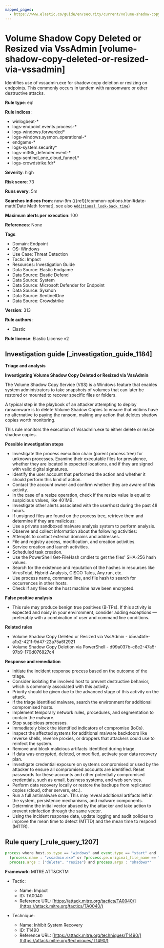 ```yaml
---
mapped_pages:
  - https://www.elastic.co/guide/en/security/current/volume-shadow-copy-deleted-or-resized-via-vssadmin.html
---
```


# Volume Shadow Copy Deleted or Resized via VssAdmin [volume-shadow-copy-deleted-or-resized-via-vssadmin]

Identifies use of vssadmin.exe for shadow copy deletion or resizing on endpoints. This commonly occurs in tandem with ransomware or other destructive attacks.

**Rule type**: eql

**Rule indices**:

* winlogbeat-*
* logs-endpoint.events.process-*
* logs-windows.forwarded*
* logs-windows.sysmon_operational-*
* endgame-*
* logs-system.security*
* logs-m365_defender.event-*
* logs-sentinel_one_cloud_funnel.*
* logs-crowdstrike.fdr*

**Severity**: high

**Risk score**: 73

**Runs every**: 5m

**Searches indices from**: now-9m ({{ref}}/common-options.html#date-math[Date Math format], see also [`Additional look-back time`](docs-content://solutions/security/detect-and-alert/create-detection-rule.md#rule-schedule))

**Maximum alerts per execution**: 100

**References**: None

**Tags**:

* Domain: Endpoint
* OS: Windows
* Use Case: Threat Detection
* Tactic: Impact
* Resources: Investigation Guide
* Data Source: Elastic Endgame
* Data Source: Elastic Defend
* Data Source: System
* Data Source: Microsoft Defender for Endpoint
* Data Source: Sysmon
* Data Source: SentinelOne
* Data Source: Crowdstrike

**Version**: 313

**Rule authors**:

* Elastic

**Rule license**: Elastic License v2

## Investigation guide [_investigation_guide_1184]

**Triage and analysis**

**Investigating Volume Shadow Copy Deleted or Resized via VssAdmin**

The Volume Shadow Copy Service (VSS) is a Windows feature that enables system administrators to take snapshots of volumes that can later be restored or mounted to recover specific files or folders.

A typical step in the playbook of an attacker attempting to deploy ransomware is to delete Volume Shadow Copies to ensure that victims have no alternative to paying the ransom, making any action that deletes shadow copies worth monitoring.

This rule monitors the execution of Vssadmin.exe to either delete or resize shadow copies.

**Possible investigation steps**

* Investigate the process execution chain (parent process tree) for unknown processes. Examine their executable files for prevalence, whether they are located in expected locations, and if they are signed with valid digital signatures.
* Identify the user account that performed the action and whether it should perform this kind of action.
* Contact the account owner and confirm whether they are aware of this activity.
* In the case of a resize operation, check if the resize value is equal to suspicious values, like 401MB.
* Investigate other alerts associated with the user/host during the past 48 hours.
* If unsigned files are found on the process tree, retrieve them and determine if they are malicious:
* Use a private sandboxed malware analysis system to perform analysis.
* Observe and collect information about the following activities:
* Attempts to contact external domains and addresses.
* File and registry access, modification, and creation activities.
* Service creation and launch activities.
* Scheduled task creation.
* Use the PowerShell Get-FileHash cmdlet to get the files' SHA-256 hash values.
* Search for the existence and reputation of the hashes in resources like VirusTotal, Hybrid-Analysis, CISCO Talos, Any.run, etc.
* Use process name, command line, and file hash to search for occurrences in other hosts.
* Check if any files on the host machine have been encrypted.

**False positive analysis**

* This rule may produce benign true positives (B-TPs). If this activity is expected and noisy in your environment, consider adding exceptions — preferably with a combination of user and command line conditions.

**Related rules**

* Volume Shadow Copy Deleted or Resized via VssAdmin - b5ea4bfe-a1b2-421f-9d47-22a75a6f2921
* Volume Shadow Copy Deletion via PowerShell - d99a037b-c8e2-47a5-97b9-170d076827c4

**Response and remediation**

* Initiate the incident response process based on the outcome of the triage.
* Consider isolating the involved host to prevent destructive behavior, which is commonly associated with this activity.
* Priority should be given due to the advanced stage of this activity on the attack.
* If the triage identified malware, search the environment for additional compromised hosts.
* Implement temporary network rules, procedures, and segmentation to contain the malware.
* Stop suspicious processes.
* Immediately block the identified indicators of compromise (IoCs).
* Inspect the affected systems for additional malware backdoors like reverse shells, reverse proxies, or droppers that attackers could use to reinfect the system.
* Remove and block malicious artifacts identified during triage.
* If data was encrypted, deleted, or modified, activate your data recovery plan.
* Investigate credential exposure on systems compromised or used by the attacker to ensure all compromised accounts are identified. Reset passwords for these accounts and other potentially compromised credentials, such as email, business systems, and web services.
* Perform data recovery locally or restore the backups from replicated copies (cloud, other servers, etc.).
* Run a full antimalware scan. This may reveal additional artifacts left in the system, persistence mechanisms, and malware components.
* Determine the initial vector abused by the attacker and take action to prevent reinfection through the same vector.
* Using the incident response data, update logging and audit policies to improve the mean time to detect (MTTD) and the mean time to respond (MTTR).


## Rule query [_rule_query_1207]

```js
process where host.os.type == "windows" and event.type == "start" and
  (process.name : "vssadmin.exe" or ?process.pe.original_file_name == "VSSADMIN.EXE") and
  process.args : ("delete", "resize") and process.args : "shadows*"
```

**Framework**: MITRE ATT&CKTM

* Tactic:

    * Name: Impact
    * ID: TA0040
    * Reference URL: [https://attack.mitre.org/tactics/TA0040/](https://attack.mitre.org/tactics/TA0040/)

* Technique:

    * Name: Inhibit System Recovery
    * ID: T1490
    * Reference URL: [https://attack.mitre.org/techniques/T1490/](https://attack.mitre.org/techniques/T1490/)



